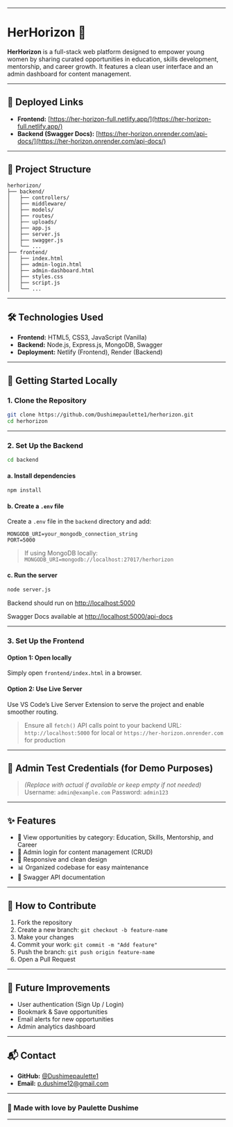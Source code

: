 
---

# HerHorizon 🌸

**HerHorizon** is a full-stack web platform designed to empower young women by sharing curated opportunities in education, skills development, mentorship, and career growth. It features a clean user interface and an admin dashboard for content management.

---

## 🔗 Deployed Links

* **Frontend:** [https://her-horizon-full.netlify.app/](https://her-horizon-full.netlify.app/)
* **Backend (Swagger Docs):** [https://her-horizon.onrender.com/api-docs/](https://her-horizon.onrender.com/api-docs/)

---

## 📁 Project Structure

```
herhorizon/
├── backend/
│   ├── controllers/
│   ├── middleware/
│   ├── models/
│   ├── routes/
│   ├── uploads/
│   ├── app.js
│   ├── server.js
│   ├── swagger.js
│   └── ...
├── frontend/
│   ├── index.html
│   ├── admin-login.html
│   ├── admin-dashboard.html
│   ├── styles.css
│   ├── script.js
│   └── ...
```

---

## 🛠️ Technologies Used

* **Frontend:** HTML5, CSS3, JavaScript (Vanilla)
* **Backend:** Node.js, Express.js, MongoDB, Swagger
* **Deployment:** Netlify (Frontend), Render (Backend)

---

## 🚀 Getting Started Locally

### 1. Clone the Repository

```bash
git clone https://github.com/Dushimepaulette1/herhorizon.git
cd herhorizon
```

---

### 2. Set Up the Backend

```bash
cd backend
```

#### a. Install dependencies

```bash
npm install
```

#### b. Create a `.env` file

Create a `.env` file in the `backend` directory and add:

```env
MONGODB_URI=your_mongodb_connection_string
PORT=5000
```

> If using MongoDB locally:
> `MONGODB_URI=mongodb://localhost:27017/herhorizon`

#### c. Run the server

```bash
node server.js
```

Backend should run on [http://localhost:5000](http://localhost:5000)

Swagger Docs available at [http://localhost:5000/api-docs](http://localhost:5000/api-docs)

---

### 3. Set Up the Frontend

#### Option 1: Open locally

Simply open `frontend/index.html` in a browser.

#### Option 2: Use Live Server

Use VS Code’s Live Server Extension to serve the project and enable smoother routing.

> Ensure all `fetch()` API calls point to your backend URL:
> `http://localhost:5000` for local
> or
> `https://her-horizon.onrender.com` for production

---

## 🧪 Admin Test Credentials (for Demo Purposes)

> *(Replace with actual if available or keep empty if not needed)*
> Username: `admin@example.com`
> Password: `admin123`
---
## ✨ Features

* 📂 View opportunities by category: Education, Skills, Mentorship, and Career
* 🔐 Admin login for content management (CRUD)
* 📱 Responsive and clean design
* 📊 Organized codebase for easy maintenance
* 🧭 Swagger API documentation

---

## 🧰 How to Contribute

1. Fork the repository
2. Create a new branch: `git checkout -b feature-name`
3. Make your changes
4. Commit your work: `git commit -m "Add feature"`
5. Push the branch: `git push origin feature-name`
6. Open a Pull Request

---

## 🧩 Future Improvements

* User authentication (Sign Up / Login)
* Bookmark & Save opportunities
* Email alerts for new opportunities
* Admin analytics dashboard

---

## 📬 Contact

* **GitHub:** [@Dushimepaulette1](https://github.com/Dushimepaulette1)
* **Email:** [p.dushime12@gmail.com](mailto:p.dushime12@gmail.com)

---

### 💖 Made with love by Paulette Dushime

---


